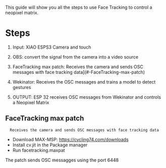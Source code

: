 This guide will show you all the steps to use Face Tracking to control a neopixel matrix. 

# Steps

1. Input: XIAO ESPS3 Camera and touch

2. OBS: convert the signal from the camera into a video source

3. FaceTracking max patch: Receives the camera and sends OSC messages with face tracking data](#-FaceTracking-max-patch)

4. Wekinator: Receives the OSC messages and trains a model to detect gestures

5. OUTPUT: ESP 32 receives OSC messages from Wekinator and controls a Neopixel Matrix



 ## FaceTracking max patch
      Receives the camera and sends OSC messages with face tracking data
 
- Download MAX-MSP: https://cycling74.com/downloads
- Install cv.jit in the Package manager
- Run facetracking.maxpat

The patch sends OSC messagges using the port 6448



